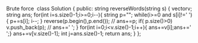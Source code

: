 Brute force
​
class Solution {
public:
string reverseWords(string s) {
vector<string>v;
string ans;
for(int i=s.size()-1;i>=0;i--){
string p="";
while(i>=0 and s[i]!=' ') {
p+=s[i];
i--;
}
reverse(p.begin(),p.end());
// ans+=p;
if( p.size()>0) v.push_back(p);
// ans+=' ';
}
for(int i=0;i<v.size()-1;i++){ ans+=v[i];ans+=' ';}
ans+=v[v.size()-1];
int j=ans.size()-1;
return ans;
}
};
